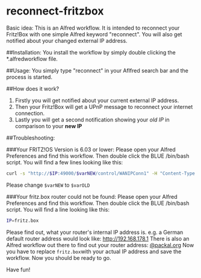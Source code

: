 # reconnect-fritzbox
Basic idea:
This is an Alfred workflow. It is intended to reconnect your Fritz!Box with one simple Alfred keyword "reconnect". You will also get notified about your changed external IP address.



##Installation:
You install the workflow by simply double clicking the *.alfredworkflow file.

##Usage: 
You simply type "reconnect" in your Aflfred search bar and the process is started.

##How does it work?
1.  Firstly you will get notified about your current external IP address.
2.  Then your Fritz!Box will get a UPnP message to reconnect your internet connection.
3.  Lastly you will get a second notification showing your *old IP* in comparison to your **new IP**

##Troubleshooting:

###Your FRITZ!OS Version is 6.03 or lower:
Please open your Alfred Preferences and find this workflow.
Then double click the BLUE /bin/bash script.
You will find a few lines looking like this:

```bash
curl -s "http://$IP:49000/$varNEW/control/WANIPConn1" -H "Content-Type: text/xml; charset="utf-8"" -H "SoapAction:urn:schemas-upnp-org:service:WANIPConnection:1#ForceTermination" -d "@reconnect.xml" >/dev/null
```

Please change `$varNEW` to `$varOLD`

###Your fritz.box router could not be found:
Please open your Alfred Preferences and find this workflow.
Then double click the BLUE /bin/bash script.
You will find a  line looking like this:

```bash
IP=fritz.box
```
Please find out, what your router's internal IP address is.
e.g. a German default router address would look like: http://192.168.178.1
There is also an Alfred workflow out there to find out your router address: [@packal.org](http://www.packal.org/workflow/router-web-interface)
Now you have to replace `fritz.box`with your actual IP address and save the workflow.
Now you should be ready to go. 

Have fun!

